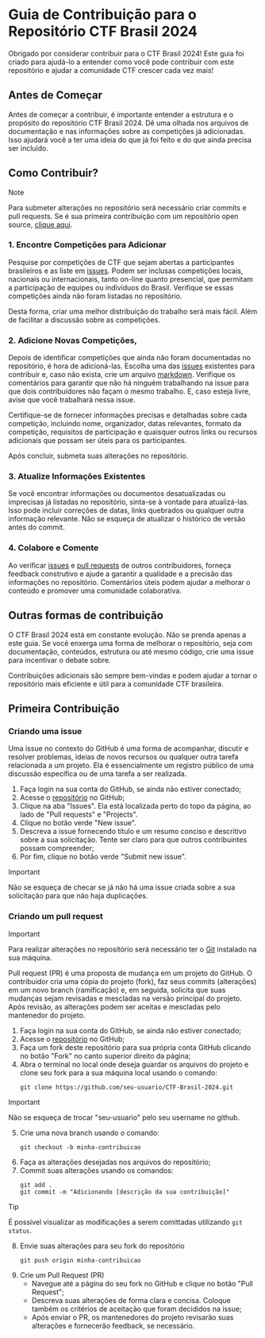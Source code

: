 # Guia de Contribuição para o Repositório CTF Brasil 2024

Obrigado por considerar contribuir para o CTF Brasil 2024! Este guia foi criado para ajudá-lo a entender como você pode contribuir com este repositório e ajudar a comunidade CTF crescer cada vez mais!

## Antes de Começar
Antes de começar a contribuir, é importante entender a estrutura e o propósito do repositório CTF Brasil 2024. Dê uma olhada nos arquivos de documentação e nas informações sobre as competições já adicionadas. Isso ajudará você a ter uma ideia do que já foi feito e do que ainda precisa ser incluído.

## Como Contribuir?

> [!NOTE]
> Para submeter alterações no repositório será necessário criar commits e pull requests. Se é sua primeira contribuição com um repositório open source, [clique aqui](#primeira-contribuição).

### 1. Encontre Competições para Adicionar
Pesquise por competições de CTF que sejam abertas a participantes brasileiros e as liste em [issues](https://github.com/jojesd/CTF-Brasil-2024/issues). Podem ser inclusas competições locais, nacionais ou internacionais, tanto on-line quanto presencial, que permitam a participação de equipes ou indivíduos do Brasil. Verifique se essas competições ainda não foram listadas no repositório.

Desta forma, criar uma melhor distribuição do trabalho será mais fácil. Além de facilitar a discussão sobre as competições.

### 2. Adicione Novas Competições,
Depois de identificar competições que ainda não foram documentadas no repositório, é hora de adicioná-las. Escolha uma das [issues](https://github.com/jojesd/CTF-Brasil-2024/issues) existentes para contribuir e, caso não exista, crie um arquivo [markdown](https://www.markdownguide.org/basic-syntax/). Verifique os comentários para garantir que não há ninguém trabalhando na issue para que dois contribuidores não façam o mesmo trabalho. E, caso esteja livre, avise que você trabalhará nessa issue.

Certifique-se de fornecer informações precisas e detalhadas sobre cada competição, incluindo nome, organizador, datas relevantes, formato da competição, requisitos de participação e quaisquer outros links ou recursos adicionais que possam ser úteis para os participantes.

Após concluir, submeta suas alterações no repositório.

### 3. Atualize Informações Existentes
Se você encontrar informações ou documentos desatualizadas ou imprecisas já listadas no repositório, sinta-se à vontade para atualizá-las. Isso pode incluir correções de datas, links quebrados ou qualquer outra informação relevante. Não se esqueça de atualizar o histórico de versão antes do commit.

### 4. Colabore e Comente
Ao verificar [issues](https://github.com/jojesd/CTF-Brasil-2024/issues) e [pull requests](https://github.com/jojesd/CTF-Brasil-2024/pulls) de outros contribuidores, forneça feedback construtivo e ajude a garantir a qualidade e a precisão das informações no repositório. Comentários úteis podem ajudar a melhorar o conteúdo e promover uma comunidade colaborativa.

## Outras formas de contribuição
O CTF Brasil 2024 está em constante evolução. Não se prenda apenas a este guia. Se você enxerga uma forma de melhorar o repositório, seja com documentação, conteúdos, estrutura ou até mesmo código, crie uma issue para incentivar o debate sobre.

Contribuições adicionais são sempre bem-vindas e podem ajudar a tornar o repositório mais eficiente e útil para a comunidade CTF brasileira.

## Primeira Contribuição

### Criando uma issue
Uma issue no contexto do GitHub é uma forma de acompanhar, discutir e resolver problemas, ideias de novos recursos ou qualquer outra tarefa relacionada a um projeto. Ela é essencialmente um registro público de uma discussão específica ou de uma tarefa a ser realizada.

1. Faça login na sua conta do GitHub, se ainda não estiver conectado;
2. Acesse o [repositório](https://github.com/jojesd/CTF-Brasil-2024) no GitHub;
3. Clique na aba "Issues". Ela está localizada perto do topo da página, ao lado de "Pull requests" e "Projects".
4. Clique no botão verde "New issue".
5. Descreva a issue fornecendo título e um resumo conciso e descritivo sobre a sua solicitação. Tente ser claro para que outros contribuintes possam compreender;
6. Por fim, clique no botão verde "Submit new issue".

> [!IMPORTANT]
> Não se esqueça de checar se já não há uma issue criada sobre a sua solicitação para que não haja duplicações.

### Criando um pull request

> [!IMPORTANT]
> Para realizar alterações no repositório será necessário ter o [Git]() instalado na sua máquina.

Pull request (PR) é uma proposta de mudança em um projeto do GitHub. O contribuidor cria uma cópia do projeto (fork), faz seus commits (alterações) em um novo branch (ramificação) e, em seguida, solicita que suas mudanças sejam revisadas e mescladas na versão principal do projeto. Após revisão, as alterações podem ser aceitas e mescladas pelo mantenedor do projeto.

1. Faça login na sua conta do GitHub, se ainda não estiver conectado;
2. Acesse o [repositório](https://github.com/jojesd/CTF-Brasil-2024) no GitHub;
3. Faça um fork deste repositório para sua própria conta GitHub clicando no botão "Fork" no canto superior direito da página;
4. Abra o terminal no local onde deseja guardar os arquivos do projeto e clone seu fork para a sua máquina local usando o comando:
    ```
    git clone https://github.com/seu-usuario/CTF-Brasil-2024.git
    ```
> [!IMPORTANT]
> Não se esqueça de trocar "seu-usuario" pelo seu username no github.
5. Crie uma nova branch usando o comando:
    ```
    git checkout -b minha-contribuicao
    ```
6. Faça as alterações desejadas nos arquivos do repositório;
7. Commit suas alterações usando os comandos:
    ```
    git add .
    git commit -m "Adicionando [descrição da sua contribuição]"
    ```
    
> [!TIP]
> É possível visualizar as modificações a serem comittadas utilizando ```git status```.

8. Envie suas alterações para seu fork do repositório
    ```
    git push origin minha-contribuicao
    ```
9. Crie um Pull Request (PR)
    * Navegue até a página do seu fork no GitHub e clique no botão "Pull Request";
    * Descreva suas alterações de forma clara e concisa. Coloque também os critérios de aceitação que foram decididos na issue;
    * Após enviar o PR, os mantenedores do projeto revisarão suas alterações e fornecerão feedback, se necessário.
